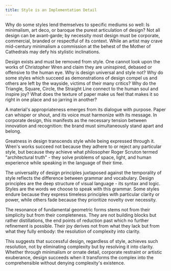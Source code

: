 ```yaml
---
title: Style is an Implementation Detail
---
```

Why do some styles lend themselves to specific mediums so well: Is minimalism, art deco, or baroque the purest articulation of design? Not all design can be avant-garde; by necessity most design must be corporate, commercial, branded or respectful of its context. While an artist may crave mid-century minimalism a commission at the behest of the Mother of Cathedrals may defy his stylistic inclinations. 

Design exists and must be removed from style. One cannot look upon the works of Christopher Wren and claim they are uninspired, debased or offensive to the human eye. Why is design universal and style not? Why do some styles which succeed as demonstrations of design compel us and others are left by the wayside, victims of their many critics? Why do the Triangle, Square, Circle, the Straight Line connect to the human soul and inspire joy? What does the texture of paper make us feel that makes it so right in one place and so jarring in another?

A material's appropriateness emerges from its dialogue with purpose. Paper can whisper or shout, and its voice must harmonize with its message. In corporate design, this manifests as the necessary tension between innovation and recognition: the brand must simultaneously stand apart and belong.

Greatness in design transcends style while being expressed through it. Wren's works succeed not because they adhere to or reject any particular style, but because they achieve what philosopher Roger Scruton termed "architectural truth" - they solve problems of space, light, and human experience while speaking in the language of their time.

The universality of design principles juxtaposed against the temporality of style reflects the difference between grammar and vocabulary. Design principles are the deep structure of visual language - its syntax and logic. Styles are the words we choose to speak with this grammar. Some styles endure because they express timeless principles with particular clarity or power, while others fade because they prioritize novelty over necessity.

The resonance of fundamental geometric forms stems not from their simplicity but from their completeness. They are not building blocks but rather distillations, the end points of reduction past which no further refinement is possible. Their joy derives not from what they lack but from what they fully embody: the resolution of complexity into clarity.

This suggests that successful design, regardless of style, achieves such resolution, not by eliminating complexity but by resolving it into clarity. Whether through minimalism or ornate detail, corporate restraint or artistic exuberance, design succeeds when it transforms the complex into the comprehensible without denying complexity's existence.